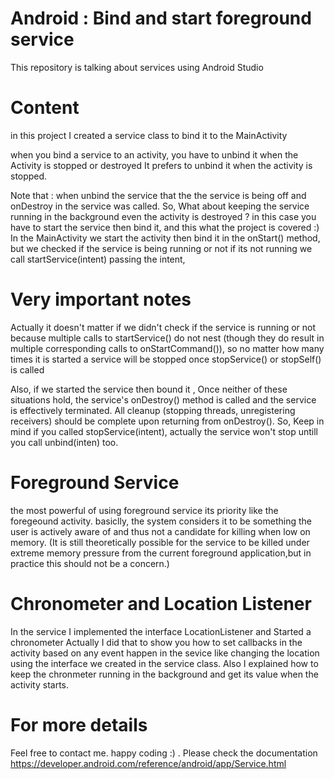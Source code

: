 # Android : Bind and start foreground service

This repository is talking about services using Android Studio

# Content

in this project I created a service class to bind it to the MainActivity

when you bind  a service to an activity, you have to unbind it when the Activity is stopped or destroyed
It prefers to unbind it when the activity is stopped.

Note that : when unbind the service that the the service is being off and onDestroy in the service was called.
So, What about keeping the service running in the background even the activity is destroyed ? 
in this case you have to start the service then bind it, and this what the project is covered :)
In the MainActivity we start the activity then bind it in the onStart() method, but we checked if the service is 
being running or not if its not running we call startService(intent) passing the intent, 
# Very important notes 
Actually it doesn't matter if we didn't check if the service is running or not because 
multiple calls to startService() do not nest (though they do result in multiple corresponding calls to onStartCommand()),
so no matter how many times it is started a service will be stopped once stopService() or stopSelf() is called

Also, if we started the service then bound it , Once neither of these situations hold, the service's onDestroy() method 
is called and the service is effectively terminated. 
All cleanup (stopping threads, unregistering receivers) should be complete upon returning from onDestroy().
So, Keep in mind if you called stopService(intent), actually the service won't stop untill you call unbind(inten) too.
# Foreground Service
the most powerful of using foreground service its priority like the foregeound activity.
basiclly, the system considers it to be something the user is actively aware of and thus not a candidate
for killing when low on memory. (It is still theoretically possible for the service to be killed under extreme
memory pressure from the current foreground application,but in practice this should not be a concern.)
# Chronometer and Location Listener 
In the service I implemented the interface LocationListener and Started a chronometer
Actually I did that to show you how to set callbacks in the activity based on any event happen in the sevice like
changing the location using the interface we created in the service class.
Also I explained how to keep the chronmeter running in the background and get its value when the activity starts.
# For more details 
Feel free to contact me.  happy coding  :) . 
Please check the documentation
https://developer.android.com/reference/android/app/Service.html



